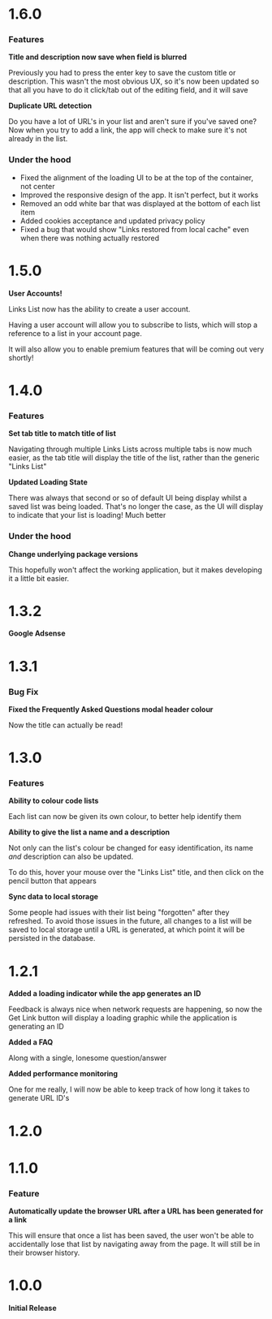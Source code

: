 # 1.6.0

### Features

**Title and description now save when field is blurred**

Previously you had to press the enter key to save the custom title or description. This wasn't the most obvious UX, so it's now been updated so that all you have to do it click/tab out of the editing field, and it will save

**Duplicate URL detection**

Do you have a lot of URL's in your list and aren't sure if you've saved one? Now when you try to add a link, the app will check to make sure it's not already in the list.

### Under the hood

- Fixed the alignment of the loading UI to be at the top of the container, not center
- Improved the responsive design of the app. It isn't perfect, but it works
- Removed an odd white bar that was displayed at the bottom of each list item 
- Added cookies acceptance and updated privacy policy
- Fixed a bug that would show "Links restored from local cache" even when there was nothing actually restored

# 1.5.0

**User Accounts!**

Links List now has the ability to create a user account.

Having a user account will allow you to subscribe to lists, which will stop a reference to a list in your account page.

It will also allow you to enable premium features that will be coming out very shortly!

# 1.4.0

### Features

**Set tab title to match title of list**

Navigating through multiple Links Lists across multiple tabs is now much easier, as the tab title will display the title of the list, rather than the generic "Links List"

**Updated Loading State**

There was always that second or so of default UI being display whilst a saved list was being loaded. That's no longer the case, as the UI will display to indicate that your list is loading! Much better

### Under the hood

**Change underlying package versions**

This hopefully won't affect the working application, but it makes developing it a little bit easier.

# 1.3.2

**Google Adsense**

# 1.3.1

### Bug Fix

**Fixed the Frequently Asked Questions modal header colour**

Now the title can actually be read!

# 1.3.0

### Features

**Ability to colour code lists**

Each list can now be given its own colour, to better help identify them

**Ability to give the list a name and a description**

Not only can the list's colour be changed for easy identification, its name *and* description can also be updated.

To do this, hover your mouse over the "Links List" title, and then click on the pencil button that appears

**Sync data to local storage**

Some people had issues with their list being "forgotten" after they refreshed. To avoid those issues in the future, all changes to a list will be saved to local storage until a URL is generated, at which point it will be persisted in the database.

# 1.2.1

**Added a loading indicator while the app generates an ID**

Feedback is always nice when network requests are happening, so now the Get Link button will display a loading graphic while the application is generating an ID

**Added a FAQ**

Along with a single, lonesome question/answer

**Added performance monitoring**

One for me really, I will now be able to keep track of how long it takes to generate URL ID's

# 1.2.0

# 1.1.0

### Feature

**Automatically update the browser URL after a URL has been generated for a link**

This will ensure that once a list has been saved, the user won't be able to accidentally lose that list
by navigating away from the page. It will still be in their browser history.

# 1.0.0

**Initial Release**
